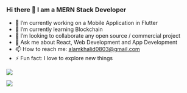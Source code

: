 ### Hi there 👋 I am a MERN Stack Developer

<!--
**AlamKhalid/AlamKhalid** is a ✨ _special_ ✨ repository because its `README.md` (this file) appears on your GitHub profile.

Here are some ideas to get you started:-->

- 🔭 I’m currently working on a Mobile Application in Flutter
- 🌱 I’m currently learning Blockchain
- 👯 I’m looking to collaborate any open source / commercial project
- 💬 Ask me about React, Web Development and App Development
- 📫 How to reach me: alamkhalid0803@gmail.com
- ⚡ Fun fact: I love to explore new things

![](https://github.com/AlamKhalid/github-stats/blob/master/generated/overview.svg)

![](https://github.com/AlamKhalid/github-stats/blob/master/generated/languages.svg)

